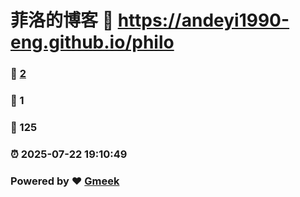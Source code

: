 # 菲洛的博客 :link: https://andeyi1990-eng.github.io/philo 
### :page_facing_up: [2](https://andeyi1990-eng.github.io/philo/tag.html) 
### :speech_balloon: 1 
### :hibiscus: 125 
### :alarm_clock: 2025-07-22 19:10:49 
### Powered by :heart: [Gmeek](https://github.com/Meekdai/Gmeek)
